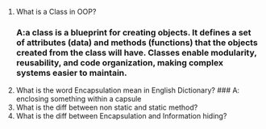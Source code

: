 1. What is a Class in OOP?
     ### A:a class is a blueprint for creating objects. It defines a set of attributes (data) and methods (functions) that the objects created from the class will have. Classes enable modularity, reusability, and code organization, making complex systems easier to maintain.
3. What is the word Encapsulation mean in English Dictionary?
        ### A: enclosing something within a capsule
5. What is the diff between non static and static method?
6. What is the diff between Encapsulation and Information hiding?
